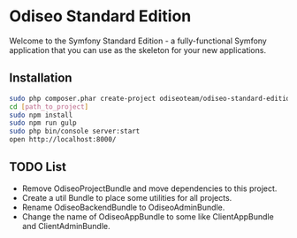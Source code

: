 Odiseo Standard Edition
========================

Welcome to the Symfony Standard Edition - a fully-functional Symfony
application that you can use as the skeleton for your new applications.

Installation
------------

```bash
sudo php composer.phar create-project odiseoteam/odiseo-standard-edition [path_to_project]
cd [path_to_project]
sudo npm install
sudo npm run gulp
sudo php bin/console server:start
open http://localhost:8000/
```

TODO List
---------------

- Remove OdiseoProjectBundle and move dependencies to this project.
- Create a util Bundle to place some utilities for all projects.
- Rename OdiseoBackendBundle to OdiseoAdminBundle.
- Change the name of OdiseoAppBundle to some like ClientAppBundle and ClientAdminBundle.